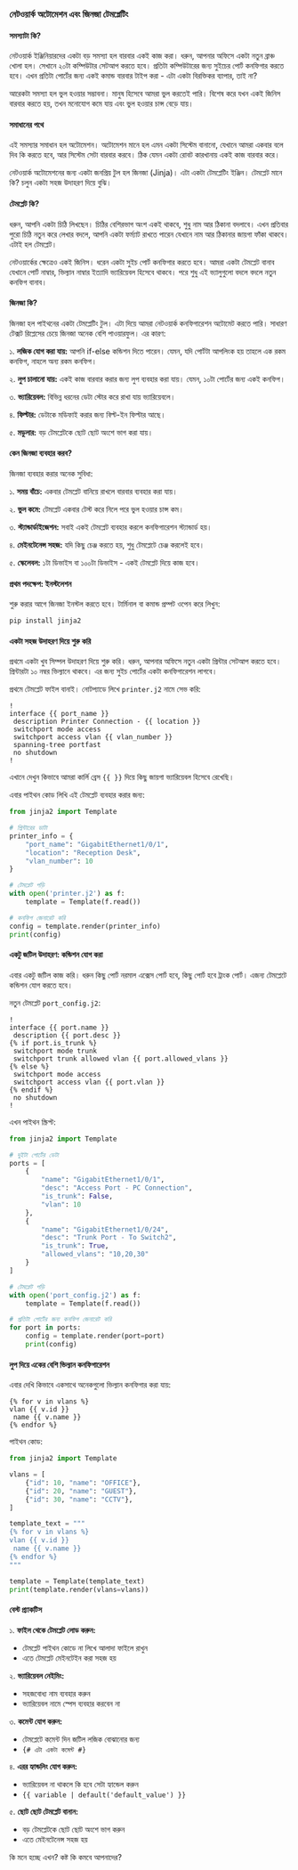 ### নেটওয়ার্ক অটোমেশন এবং জিনজা টেমপ্লেটিং

#### সমস্যাটা কি?
নেটওয়ার্ক ইঞ্জিনিয়ারদের একটা বড় সমস্যা হল বারবার একই কাজ করা। ধরুন, আপনার অফিসে একটা নতুন ব্রাঞ্চ খোলা হল। সেখানে ২০টা কম্পিউটার সেটআপ করতে হবে। প্রতিটা কম্পিউটারের জন্য সুইচের পোর্ট কনফিগার করতে হবে। এখন প্রতিটা পোর্টের জন্য একই কমান্ড বারবার টাইপ করা - এটা একটা বিরক্তিকর ব্যাপার, তাই না?

আরেকটা সমস্যা হল ভুল হওয়ার সম্ভাবনা। মানুষ হিসেবে আমরা ভুল করতেই পারি। বিশেষ করে যখন একই জিনিস বারবার করতে হয়, তখন মনোযোগ কমে যায় এবং ভুল হওয়ার চান্স বেড়ে যায়।

#### সমাধানের পথে
এই সমস্যার সমাধান হল অটোমেশন। অটোমেশন মানে হল এমন একটা সিস্টেম বানানো, যেখানে আমরা একবার বলে দিব কি করতে হবে, আর সিস্টেম সেটা বারবার করবে। ঠিক যেমন একটা রোবট কারখানায় একই কাজ বারবার করে।

নেটওয়ার্ক অটোমেশনের জন্য একটা জনপ্রিয় টুল হল জিনজা (Jinja)। এটা একটা টেমপ্লেটিং ইঞ্জিন। টেমপ্লেট মানে কি? চলুন একটা সহজ উদাহরণ দিয়ে বুঝি।

#### টেমপ্লেট কি?
ধরুন, আপনি একটা চিঠি লিখছেন। চিঠির বেশিরভাগ অংশ একই থাকবে, শুধু নাম আর ঠিকানা বদলাবে। এখন প্রতিবার পুরো চিঠি নতুন করে লেখার বদলে, আপনি একটা ফর্ম্যাট রাখতে পারেন যেখানে নাম আর ঠিকানার জায়গা ফাঁকা থাকবে। এটাই হল টেমপ্লেট।

নেটওয়ার্কের ক্ষেত্রেও একই জিনিস। ধরেন একটা সুইচ পোর্ট কনফিগার করতে হবে। আমরা একটা টেমপ্লেট বানাব যেখানে পোর্ট নাম্বার, ভিল্যান নাম্বার ইত্যাদি ভ্যারিয়েবল হিসেবে থাকবে। পরে শুধু এই ভ্যালুগুলো বদলে বদলে নতুন কনফিগ বানাব।

#### জিনজা কি?
জিনজা হল পাইথনের একটা টেমপ্লেটিং টুল। এটা দিয়ে আমরা নেটওয়ার্ক কনফিগারেশন অটোমেট করতে পারি। সাধারণ টেক্সট রিপ্লেসের চেয়ে জিনজা অনেক বেশি পাওয়ারফুল। এর কারণ:

১. **লজিক যোগ করা যায়:** আপনি if-else কন্ডিশন দিতে পারেন। যেমন, যদি পোর্টটা আপলিংক হয় তাহলে এক রকম কনফিগ, নাহলে অন্য রকম কনফিগ।

২. **লুপ চালানো যায়:** একই কাজ বারবার করার জন্য লুপ ব্যবহার করা যায়। যেমন, ১০টা পোর্টের জন্য একই কনফিগ।

৩. **ভ্যারিয়েবল:** বিভিন্ন ধরনের ডেটা স্টোর করে রাখা যায় ভ্যারিয়েবলে।

৪. **ফিল্টার:** ডেটাকে মডিফাই করার জন্য বিল্ট-ইন ফিল্টার আছে।

৫. **মডুলার:** বড় টেমপ্লেটকে ছোট ছোট অংশে ভাগ করা যায়।

#### কেন জিনজা ব্যবহার করব?
জিনজা ব্যবহার করার অনেক সুবিধা:

১. **সময় বাঁচে:** একবার টেমপ্লেট বানিয়ে রাখলে বারবার ব্যবহার করা যায়।

২. **ভুল কমে:** টেমপ্লেট একবার টেস্ট করে নিলে পরে ভুল হওয়ার চান্স কম।

৩. **স্ট্যান্ডার্ডাইজেশন:** সবাই একই টেমপ্লেট ব্যবহার করলে কনফিগারেশন স্ট্যান্ডার্ড হয়।

৪. **মেইনটেনেন্স সহজ:** যদি কিছু চেঞ্জ করতে হয়, শুধু টেমপ্লেটে চেঞ্জ করলেই হবে।

৫. **স্কেলেবল:** ১টা ডিভাইস বা ১০০টা ডিভাইস - একই টেমপ্লেট দিয়ে কাজ হবে।

#### প্রথম পদক্ষেপ: ইনস্টলেশন
শুরু করার আগে জিনজা ইনস্টল করতে হবে। টার্মিনাল বা কমান্ড প্রম্পট ওপেন করে লিখুন:

```bash
pip install jinja2
```

#### একটা সহজ উদাহরণ দিয়ে শুরু করি
প্রথমে একটা খুব সিম্পল উদাহরণ দিয়ে শুরু করি। ধরুন, আপনার অফিসে নতুন একটা প্রিন্টার সেটআপ করতে হবে। প্রিন্টারটা ১০ নম্বর ভিল্যানে থাকবে। এর জন্য সুইচ পোর্টের একটা কনফিগারেশন লাগবে।

প্রথমে টেমপ্লেট ফাইল বানাই। নোটপ্যাডে লিখে `printer.j2` নামে সেভ করি:

```jinja2
!
interface {{ port_name }}
 description Printer Connection - {{ location }}
 switchport mode access
 switchport access vlan {{ vlan_number }}
 spanning-tree portfast
 no shutdown
!
```

এখানে দেখুন কিভাবে আমরা কার্লি ব্রেস `{{ }}` দিয়ে কিছু জায়গা ভ্যারিয়েবল হিসেবে রেখেছি।

এবার পাইথন কোড লিখি এই টেমপ্লেট ব্যবহার করার জন্য:

```python
from jinja2 import Template

# প্রিন্টারের ডাটা
printer_info = {
    "port_name": "GigabitEthernet1/0/1",
    "location": "Reception Desk",
    "vlan_number": 10
}

# টেমপ্লেট পড়ি
with open('printer.j2') as f:
    template = Template(f.read())

# কনফিগ জেনারেট করি
config = template.render(printer_info)
print(config)
```

#### একটু জটিল উদাহরণ: কন্ডিশন যোগ করা 
এবার একটু জটিল কাজ করি। ধরুন কিছু পোর্ট নরমাল এক্সেস পোর্ট হবে, কিছু পোর্ট হবে ট্রাংক পোর্ট। এজন্য টেমপ্লেটে কন্ডিশন যোগ করতে হবে।

নতুন টেমপ্লেট `port_config.j2`:

```jinja2
!
interface {{ port.name }}
 description {{ port.desc }}
{% if port.is_trunk %}
 switchport mode trunk
 switchport trunk allowed vlan {{ port.allowed_vlans }}
{% else %}
 switchport mode access
 switchport access vlan {{ port.vlan }}
{% endif %}
 no shutdown
!
```

এখন পাইথন স্ক্রিপ্ট:

```python
from jinja2 import Template

# দুইটা পোর্টের ডেটা
ports = [
    {
        "name": "GigabitEthernet1/0/1",
        "desc": "Access Port - PC Connection",
        "is_trunk": False,
        "vlan": 10
    },
    {
        "name": "GigabitEthernet1/0/24",
        "desc": "Trunk Port - To Switch2",
        "is_trunk": True,
        "allowed_vlans": "10,20,30"
    }
]

# টেমপ্লেট পড়ি
with open('port_config.j2') as f:
    template = Template(f.read())

# প্রতিটা পোর্টের জন্য কনফিগ জেনারেট করি
for port in ports:
    config = template.render(port=port)
    print(config)
```

#### লুপ দিয়ে একের বেশি ভিল্যান কনফিগারেশন
এবার দেখি কিভাবে একসাথে অনেকগুলো ভিল্যান কনফিগার করা যায়:

```jinja2
{% for v in vlans %}
vlan {{ v.id }}
 name {{ v.name }}
{% endfor %}
```

পাইথন কোড:

```python
from jinja2 import Template

vlans = [
    {"id": 10, "name": "OFFICE"},
    {"id": 20, "name": "GUEST"},
    {"id": 30, "name": "CCTV"},
]

template_text = """
{% for v in vlans %}
vlan {{ v.id }}
 name {{ v.name }}
{% endfor %}
"""

template = Template(template_text)
print(template.render(vlans=vlans))
```

#### বেস্ট প্র্যাকটিস
১. **ফাইল থেকে টেমপ্লেট লোড করুন:**
   - টেমপ্লেট পাইথন কোডে না লিখে আলাদা ফাইলে রাখুন
   - এতে টেমপ্লেট মেইনটেইন করা সহজ হয়

২. **ভ্যারিয়েবল নেইমিং:**
   - সহজবোধ্য নাম ব্যবহার করুন
   - ভ্যারিয়েবল নামে স্পেস ব্যবহার করবেন না

৩. **কমেন্ট যোগ করুন:**
   - টেমপ্লেটে কমেন্ট দিন জটিল লজিক বোঝানোর জন্য
   - `{# এটা একটা কমেন্ট #}`

৪. **এরর হ্যান্ডলিং যোগ করুন:**
   - ভ্যারিয়েবল না থাকলে কি হবে সেটা হ্যান্ডেল করুন
   - `{{ variable | default('default_value') }}`

৫. **ছোট ছোট টেমপ্লেট বানান:**
   - বড় টেমপ্লেটকে ছোট ছোট অংশে ভাগ করুন
   - এতে মেইনটেনেন্স সহজ হয়

কি মনে হচ্ছে এখন? কষ্ট কি কমবে আপনাদের?
